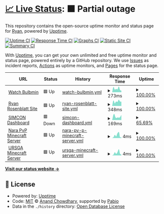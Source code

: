 # [📈 Live Status](https://upptime.ryanrosenblatt.com): <!--live status--> **🟧 Partial outage**

This repository contains the open-source uptime monitor and status page for [Ryan](https://upptime.ryanrosenblatt.com), powered by [Upptime](https://github.com/upptime/upptime).

[![Uptime CI](https://github.com/ryanmattt/upptime-tracking/workflows/Uptime%20CI/badge.svg)](https://github.com/ryanmattt/upptime-tracking/actions?query=workflow%3A%22Uptime+CI%22)
[![Response Time CI](https://github.com/ryanmattt/upptime-tracking/workflows/Response%20Time%20CI/badge.svg)](https://github.com/ryanmattt/upptime-tracking/actions?query=workflow%3A%22Response+Time+CI%22)
[![Graphs CI](https://github.com/ryanmattt/upptime-tracking/workflows/Graphs%20CI/badge.svg)](https://github.com/ryanmattt/upptime-tracking/actions?query=workflow%3A%22Graphs+CI%22)
[![Static Site CI](https://github.com/ryanmattt/upptime-tracking/workflows/Static%20Site%20CI/badge.svg)](https://github.com/ryanmattt/upptime-tracking/actions?query=workflow%3A%22Static+Site+CI%22)
[![Summary CI](https://github.com/ryanmattt/upptime-tracking/workflows/Summary%20CI/badge.svg)](https://github.com/ryanmattt/upptime-tracking/actions?query=workflow%3A%22Summary+CI%22)

With [Upptime](https://upptime.js.org), you can get your own unlimited and free uptime monitor and status page, powered entirely by a GitHub repository. We use [Issues](https://github.com/ryanmattt/upptime-tracking/issues) as incident reports, [Actions](https://github.com/ryanmattt/upptime-tracking/actions) as uptime monitors, and [Pages](https://upptime.ryanrosenblatt.com) for the status page.

<!--start: status pages-->
<!-- This summary is generated by Upptime (https://github.com/upptime/upptime) -->
<!-- Do not edit this manually, your changes will be overwritten -->
<!-- prettier-ignore -->
| URL | Status | History | Response Time | Uptime |
| --- | ------ | ------- | ------------- | ------ |
| <img alt="" src="https://icons.duckduckgo.com/ip3/watch.bulbmin.com.ico" height="13"> [Watch Bulbmin](https://watch.bulbmin.com) | 🟩 Up | [watch-bulbmin.yml](https://github.com/ryanmattt/upptime-tracking/commits/HEAD/history/watch-bulbmin.yml) | <details><summary><img alt="Response time graph" src="./graphs/watch-bulbmin/response-time-week.png" height="20"> 273ms</summary><br><a href="https://upptime.ryanrosenblatt.com/history/watch-bulbmin"><img alt="Response time 340" src="https://img.shields.io/endpoint?url=https%3A%2F%2Fraw.githubusercontent.com%2Fryanmattt%2Fupptime-tracking%2FHEAD%2Fapi%2Fwatch-bulbmin%2Fresponse-time.json"></a><br><a href="https://upptime.ryanrosenblatt.com/history/watch-bulbmin"><img alt="24-hour response time 187" src="https://img.shields.io/endpoint?url=https%3A%2F%2Fraw.githubusercontent.com%2Fryanmattt%2Fupptime-tracking%2FHEAD%2Fapi%2Fwatch-bulbmin%2Fresponse-time-day.json"></a><br><a href="https://upptime.ryanrosenblatt.com/history/watch-bulbmin"><img alt="7-day response time 273" src="https://img.shields.io/endpoint?url=https%3A%2F%2Fraw.githubusercontent.com%2Fryanmattt%2Fupptime-tracking%2FHEAD%2Fapi%2Fwatch-bulbmin%2Fresponse-time-week.json"></a><br><a href="https://upptime.ryanrosenblatt.com/history/watch-bulbmin"><img alt="30-day response time 357" src="https://img.shields.io/endpoint?url=https%3A%2F%2Fraw.githubusercontent.com%2Fryanmattt%2Fupptime-tracking%2FHEAD%2Fapi%2Fwatch-bulbmin%2Fresponse-time-month.json"></a><br><a href="https://upptime.ryanrosenblatt.com/history/watch-bulbmin"><img alt="1-year response time 340" src="https://img.shields.io/endpoint?url=https%3A%2F%2Fraw.githubusercontent.com%2Fryanmattt%2Fupptime-tracking%2FHEAD%2Fapi%2Fwatch-bulbmin%2Fresponse-time-year.json"></a></details> | <details><summary><a href="https://upptime.ryanrosenblatt.com/history/watch-bulbmin">100.00%</a></summary><a href="https://upptime.ryanrosenblatt.com/history/watch-bulbmin"><img alt="All-time uptime 99.36%" src="https://img.shields.io/endpoint?url=https%3A%2F%2Fraw.githubusercontent.com%2Fryanmattt%2Fupptime-tracking%2FHEAD%2Fapi%2Fwatch-bulbmin%2Fuptime.json"></a><br><a href="https://upptime.ryanrosenblatt.com/history/watch-bulbmin"><img alt="24-hour uptime 100.00%" src="https://img.shields.io/endpoint?url=https%3A%2F%2Fraw.githubusercontent.com%2Fryanmattt%2Fupptime-tracking%2FHEAD%2Fapi%2Fwatch-bulbmin%2Fuptime-day.json"></a><br><a href="https://upptime.ryanrosenblatt.com/history/watch-bulbmin"><img alt="7-day uptime 100.00%" src="https://img.shields.io/endpoint?url=https%3A%2F%2Fraw.githubusercontent.com%2Fryanmattt%2Fupptime-tracking%2FHEAD%2Fapi%2Fwatch-bulbmin%2Fuptime-week.json"></a><br><a href="https://upptime.ryanrosenblatt.com/history/watch-bulbmin"><img alt="30-day uptime 99.74%" src="https://img.shields.io/endpoint?url=https%3A%2F%2Fraw.githubusercontent.com%2Fryanmattt%2Fupptime-tracking%2FHEAD%2Fapi%2Fwatch-bulbmin%2Fuptime-month.json"></a><br><a href="https://upptime.ryanrosenblatt.com/history/watch-bulbmin"><img alt="1-year uptime 99.36%" src="https://img.shields.io/endpoint?url=https%3A%2F%2Fraw.githubusercontent.com%2Fryanmattt%2Fupptime-tracking%2FHEAD%2Fapi%2Fwatch-bulbmin%2Fuptime-year.json"></a></details>
| <img alt="" src="https://icons.duckduckgo.com/ip3/ryanrosenblatt.com.ico" height="13"> [Ryan Rosenblatt Site](https://ryanrosenblatt.com) | 🟩 Up | [ryan-rosenblatt-site.yml](https://github.com/ryanmattt/upptime-tracking/commits/HEAD/history/ryan-rosenblatt-site.yml) | <details><summary><img alt="Response time graph" src="./graphs/ryan-rosenblatt-site/response-time-week.png" height="20"> 348ms</summary><br><a href="https://upptime.ryanrosenblatt.com/history/ryan-rosenblatt-site"><img alt="Response time 706" src="https://img.shields.io/endpoint?url=https%3A%2F%2Fraw.githubusercontent.com%2Fryanmattt%2Fupptime-tracking%2FHEAD%2Fapi%2Fryan-rosenblatt-site%2Fresponse-time.json"></a><br><a href="https://upptime.ryanrosenblatt.com/history/ryan-rosenblatt-site"><img alt="24-hour response time 350" src="https://img.shields.io/endpoint?url=https%3A%2F%2Fraw.githubusercontent.com%2Fryanmattt%2Fupptime-tracking%2FHEAD%2Fapi%2Fryan-rosenblatt-site%2Fresponse-time-day.json"></a><br><a href="https://upptime.ryanrosenblatt.com/history/ryan-rosenblatt-site"><img alt="7-day response time 348" src="https://img.shields.io/endpoint?url=https%3A%2F%2Fraw.githubusercontent.com%2Fryanmattt%2Fupptime-tracking%2FHEAD%2Fapi%2Fryan-rosenblatt-site%2Fresponse-time-week.json"></a><br><a href="https://upptime.ryanrosenblatt.com/history/ryan-rosenblatt-site"><img alt="30-day response time 549" src="https://img.shields.io/endpoint?url=https%3A%2F%2Fraw.githubusercontent.com%2Fryanmattt%2Fupptime-tracking%2FHEAD%2Fapi%2Fryan-rosenblatt-site%2Fresponse-time-month.json"></a><br><a href="https://upptime.ryanrosenblatt.com/history/ryan-rosenblatt-site"><img alt="1-year response time 706" src="https://img.shields.io/endpoint?url=https%3A%2F%2Fraw.githubusercontent.com%2Fryanmattt%2Fupptime-tracking%2FHEAD%2Fapi%2Fryan-rosenblatt-site%2Fresponse-time-year.json"></a></details> | <details><summary><a href="https://upptime.ryanrosenblatt.com/history/ryan-rosenblatt-site">100.00%</a></summary><a href="https://upptime.ryanrosenblatt.com/history/ryan-rosenblatt-site"><img alt="All-time uptime 99.70%" src="https://img.shields.io/endpoint?url=https%3A%2F%2Fraw.githubusercontent.com%2Fryanmattt%2Fupptime-tracking%2FHEAD%2Fapi%2Fryan-rosenblatt-site%2Fuptime.json"></a><br><a href="https://upptime.ryanrosenblatt.com/history/ryan-rosenblatt-site"><img alt="24-hour uptime 100.00%" src="https://img.shields.io/endpoint?url=https%3A%2F%2Fraw.githubusercontent.com%2Fryanmattt%2Fupptime-tracking%2FHEAD%2Fapi%2Fryan-rosenblatt-site%2Fuptime-day.json"></a><br><a href="https://upptime.ryanrosenblatt.com/history/ryan-rosenblatt-site"><img alt="7-day uptime 100.00%" src="https://img.shields.io/endpoint?url=https%3A%2F%2Fraw.githubusercontent.com%2Fryanmattt%2Fupptime-tracking%2FHEAD%2Fapi%2Fryan-rosenblatt-site%2Fuptime-week.json"></a><br><a href="https://upptime.ryanrosenblatt.com/history/ryan-rosenblatt-site"><img alt="30-day uptime 99.90%" src="https://img.shields.io/endpoint?url=https%3A%2F%2Fraw.githubusercontent.com%2Fryanmattt%2Fupptime-tracking%2FHEAD%2Fapi%2Fryan-rosenblatt-site%2Fuptime-month.json"></a><br><a href="https://upptime.ryanrosenblatt.com/history/ryan-rosenblatt-site"><img alt="1-year uptime 99.70%" src="https://img.shields.io/endpoint?url=https%3A%2F%2Fraw.githubusercontent.com%2Fryanmattt%2Fupptime-tracking%2FHEAD%2Fapi%2Fryan-rosenblatt-site%2Fuptime-year.json"></a></details>
| <img alt="" src="https://icons.duckduckgo.com/ip3/ursga.com.ico" height="13"> [SIMCON Dashboard](https://ursga.com/simcon) | 🟥 Down | [simcon-dashboard.yml](https://github.com/ryanmattt/upptime-tracking/commits/HEAD/history/simcon-dashboard.yml) | <details><summary><img alt="Response time graph" src="./graphs/simcon-dashboard/response-time-week.png" height="20"> 169ms</summary><br><a href="https://upptime.ryanrosenblatt.com/history/simcon-dashboard"><img alt="Response time 181" src="https://img.shields.io/endpoint?url=https%3A%2F%2Fraw.githubusercontent.com%2Fryanmattt%2Fupptime-tracking%2FHEAD%2Fapi%2Fsimcon-dashboard%2Fresponse-time.json"></a><br><a href="https://upptime.ryanrosenblatt.com/history/simcon-dashboard"><img alt="24-hour response time 0" src="https://img.shields.io/endpoint?url=https%3A%2F%2Fraw.githubusercontent.com%2Fryanmattt%2Fupptime-tracking%2FHEAD%2Fapi%2Fsimcon-dashboard%2Fresponse-time-day.json"></a><br><a href="https://upptime.ryanrosenblatt.com/history/simcon-dashboard"><img alt="7-day response time 169" src="https://img.shields.io/endpoint?url=https%3A%2F%2Fraw.githubusercontent.com%2Fryanmattt%2Fupptime-tracking%2FHEAD%2Fapi%2Fsimcon-dashboard%2Fresponse-time-week.json"></a><br><a href="https://upptime.ryanrosenblatt.com/history/simcon-dashboard"><img alt="30-day response time 196" src="https://img.shields.io/endpoint?url=https%3A%2F%2Fraw.githubusercontent.com%2Fryanmattt%2Fupptime-tracking%2FHEAD%2Fapi%2Fsimcon-dashboard%2Fresponse-time-month.json"></a><br><a href="https://upptime.ryanrosenblatt.com/history/simcon-dashboard"><img alt="1-year response time 181" src="https://img.shields.io/endpoint?url=https%3A%2F%2Fraw.githubusercontent.com%2Fryanmattt%2Fupptime-tracking%2FHEAD%2Fapi%2Fsimcon-dashboard%2Fresponse-time-year.json"></a></details> | <details><summary><a href="https://upptime.ryanrosenblatt.com/history/simcon-dashboard">65.69%</a></summary><a href="https://upptime.ryanrosenblatt.com/history/simcon-dashboard"><img alt="All-time uptime 97.12%" src="https://img.shields.io/endpoint?url=https%3A%2F%2Fraw.githubusercontent.com%2Fryanmattt%2Fupptime-tracking%2FHEAD%2Fapi%2Fsimcon-dashboard%2Fuptime.json"></a><br><a href="https://upptime.ryanrosenblatt.com/history/simcon-dashboard"><img alt="24-hour uptime 0.00%" src="https://img.shields.io/endpoint?url=https%3A%2F%2Fraw.githubusercontent.com%2Fryanmattt%2Fupptime-tracking%2FHEAD%2Fapi%2Fsimcon-dashboard%2Fuptime-day.json"></a><br><a href="https://upptime.ryanrosenblatt.com/history/simcon-dashboard"><img alt="7-day uptime 65.69%" src="https://img.shields.io/endpoint?url=https%3A%2F%2Fraw.githubusercontent.com%2Fryanmattt%2Fupptime-tracking%2FHEAD%2Fapi%2Fsimcon-dashboard%2Fuptime-week.json"></a><br><a href="https://upptime.ryanrosenblatt.com/history/simcon-dashboard"><img alt="30-day uptime 92.11%" src="https://img.shields.io/endpoint?url=https%3A%2F%2Fraw.githubusercontent.com%2Fryanmattt%2Fupptime-tracking%2FHEAD%2Fapi%2Fsimcon-dashboard%2Fuptime-month.json"></a><br><a href="https://upptime.ryanrosenblatt.com/history/simcon-dashboard"><img alt="1-year uptime 97.12%" src="https://img.shields.io/endpoint?url=https%3A%2F%2Fraw.githubusercontent.com%2Fryanmattt%2Fupptime-tracking%2FHEAD%2Fapi%2Fsimcon-dashboard%2Fuptime-year.json"></a></details>
| <img alt="" src="https://icons.duckduckgo.com/ip3/null.ico" height="13"> [Nara PvP Minecraft Server](naraclickies.online) | 🟩 Up | [nara-pv-p-minecraft-server.yml](https://github.com/ryanmattt/upptime-tracking/commits/HEAD/history/nara-pv-p-minecraft-server.yml) | <details><summary><img alt="Response time graph" src="./graphs/nara-pv-p-minecraft-server/response-time-week.png" height="20"> 4ms</summary><br><a href="https://upptime.ryanrosenblatt.com/history/nara-pv-p-minecraft-server"><img alt="Response time 4" src="https://img.shields.io/endpoint?url=https%3A%2F%2Fraw.githubusercontent.com%2Fryanmattt%2Fupptime-tracking%2FHEAD%2Fapi%2Fnara-pv-p-minecraft-server%2Fresponse-time.json"></a><br><a href="https://upptime.ryanrosenblatt.com/history/nara-pv-p-minecraft-server"><img alt="24-hour response time 2" src="https://img.shields.io/endpoint?url=https%3A%2F%2Fraw.githubusercontent.com%2Fryanmattt%2Fupptime-tracking%2FHEAD%2Fapi%2Fnara-pv-p-minecraft-server%2Fresponse-time-day.json"></a><br><a href="https://upptime.ryanrosenblatt.com/history/nara-pv-p-minecraft-server"><img alt="7-day response time 4" src="https://img.shields.io/endpoint?url=https%3A%2F%2Fraw.githubusercontent.com%2Fryanmattt%2Fupptime-tracking%2FHEAD%2Fapi%2Fnara-pv-p-minecraft-server%2Fresponse-time-week.json"></a><br><a href="https://upptime.ryanrosenblatt.com/history/nara-pv-p-minecraft-server"><img alt="30-day response time 4" src="https://img.shields.io/endpoint?url=https%3A%2F%2Fraw.githubusercontent.com%2Fryanmattt%2Fupptime-tracking%2FHEAD%2Fapi%2Fnara-pv-p-minecraft-server%2Fresponse-time-month.json"></a><br><a href="https://upptime.ryanrosenblatt.com/history/nara-pv-p-minecraft-server"><img alt="1-year response time 4" src="https://img.shields.io/endpoint?url=https%3A%2F%2Fraw.githubusercontent.com%2Fryanmattt%2Fupptime-tracking%2FHEAD%2Fapi%2Fnara-pv-p-minecraft-server%2Fresponse-time-year.json"></a></details> | <details><summary><a href="https://upptime.ryanrosenblatt.com/history/nara-pv-p-minecraft-server">100.00%</a></summary><a href="https://upptime.ryanrosenblatt.com/history/nara-pv-p-minecraft-server"><img alt="All-time uptime 100.00%" src="https://img.shields.io/endpoint?url=https%3A%2F%2Fraw.githubusercontent.com%2Fryanmattt%2Fupptime-tracking%2FHEAD%2Fapi%2Fnara-pv-p-minecraft-server%2Fuptime.json"></a><br><a href="https://upptime.ryanrosenblatt.com/history/nara-pv-p-minecraft-server"><img alt="24-hour uptime 100.00%" src="https://img.shields.io/endpoint?url=https%3A%2F%2Fraw.githubusercontent.com%2Fryanmattt%2Fupptime-tracking%2FHEAD%2Fapi%2Fnara-pv-p-minecraft-server%2Fuptime-day.json"></a><br><a href="https://upptime.ryanrosenblatt.com/history/nara-pv-p-minecraft-server"><img alt="7-day uptime 100.00%" src="https://img.shields.io/endpoint?url=https%3A%2F%2Fraw.githubusercontent.com%2Fryanmattt%2Fupptime-tracking%2FHEAD%2Fapi%2Fnara-pv-p-minecraft-server%2Fuptime-week.json"></a><br><a href="https://upptime.ryanrosenblatt.com/history/nara-pv-p-minecraft-server"><img alt="30-day uptime 100.00%" src="https://img.shields.io/endpoint?url=https%3A%2F%2Fraw.githubusercontent.com%2Fryanmattt%2Fupptime-tracking%2FHEAD%2Fapi%2Fnara-pv-p-minecraft-server%2Fuptime-month.json"></a><br><a href="https://upptime.ryanrosenblatt.com/history/nara-pv-p-minecraft-server"><img alt="1-year uptime 100.00%" src="https://img.shields.io/endpoint?url=https%3A%2F%2Fraw.githubusercontent.com%2Fryanmattt%2Fupptime-tracking%2FHEAD%2Fapi%2Fnara-pv-p-minecraft-server%2Fuptime-year.json"></a></details>
| <img alt="" src="https://icons.duckduckgo.com/ip3/null.ico" height="13"> [URSGA Minecraft Server](mc.ursga.com) | 🟩 Up | [ursga-minecraft-server.yml](https://github.com/ryanmattt/upptime-tracking/commits/HEAD/history/ursga-minecraft-server.yml) | <details><summary><img alt="Response time graph" src="./graphs/ursga-minecraft-server/response-time-week.png" height="20"> 4ms</summary><br><a href="https://upptime.ryanrosenblatt.com/history/ursga-minecraft-server"><img alt="Response time 4" src="https://img.shields.io/endpoint?url=https%3A%2F%2Fraw.githubusercontent.com%2Fryanmattt%2Fupptime-tracking%2FHEAD%2Fapi%2Fursga-minecraft-server%2Fresponse-time.json"></a><br><a href="https://upptime.ryanrosenblatt.com/history/ursga-minecraft-server"><img alt="24-hour response time 2" src="https://img.shields.io/endpoint?url=https%3A%2F%2Fraw.githubusercontent.com%2Fryanmattt%2Fupptime-tracking%2FHEAD%2Fapi%2Fursga-minecraft-server%2Fresponse-time-day.json"></a><br><a href="https://upptime.ryanrosenblatt.com/history/ursga-minecraft-server"><img alt="7-day response time 4" src="https://img.shields.io/endpoint?url=https%3A%2F%2Fraw.githubusercontent.com%2Fryanmattt%2Fupptime-tracking%2FHEAD%2Fapi%2Fursga-minecraft-server%2Fresponse-time-week.json"></a><br><a href="https://upptime.ryanrosenblatt.com/history/ursga-minecraft-server"><img alt="30-day response time 4" src="https://img.shields.io/endpoint?url=https%3A%2F%2Fraw.githubusercontent.com%2Fryanmattt%2Fupptime-tracking%2FHEAD%2Fapi%2Fursga-minecraft-server%2Fresponse-time-month.json"></a><br><a href="https://upptime.ryanrosenblatt.com/history/ursga-minecraft-server"><img alt="1-year response time 4" src="https://img.shields.io/endpoint?url=https%3A%2F%2Fraw.githubusercontent.com%2Fryanmattt%2Fupptime-tracking%2FHEAD%2Fapi%2Fursga-minecraft-server%2Fresponse-time-year.json"></a></details> | <details><summary><a href="https://upptime.ryanrosenblatt.com/history/ursga-minecraft-server">100.00%</a></summary><a href="https://upptime.ryanrosenblatt.com/history/ursga-minecraft-server"><img alt="All-time uptime 100.00%" src="https://img.shields.io/endpoint?url=https%3A%2F%2Fraw.githubusercontent.com%2Fryanmattt%2Fupptime-tracking%2FHEAD%2Fapi%2Fursga-minecraft-server%2Fuptime.json"></a><br><a href="https://upptime.ryanrosenblatt.com/history/ursga-minecraft-server"><img alt="24-hour uptime 100.00%" src="https://img.shields.io/endpoint?url=https%3A%2F%2Fraw.githubusercontent.com%2Fryanmattt%2Fupptime-tracking%2FHEAD%2Fapi%2Fursga-minecraft-server%2Fuptime-day.json"></a><br><a href="https://upptime.ryanrosenblatt.com/history/ursga-minecraft-server"><img alt="7-day uptime 100.00%" src="https://img.shields.io/endpoint?url=https%3A%2F%2Fraw.githubusercontent.com%2Fryanmattt%2Fupptime-tracking%2FHEAD%2Fapi%2Fursga-minecraft-server%2Fuptime-week.json"></a><br><a href="https://upptime.ryanrosenblatt.com/history/ursga-minecraft-server"><img alt="30-day uptime 100.00%" src="https://img.shields.io/endpoint?url=https%3A%2F%2Fraw.githubusercontent.com%2Fryanmattt%2Fupptime-tracking%2FHEAD%2Fapi%2Fursga-minecraft-server%2Fuptime-month.json"></a><br><a href="https://upptime.ryanrosenblatt.com/history/ursga-minecraft-server"><img alt="1-year uptime 100.00%" src="https://img.shields.io/endpoint?url=https%3A%2F%2Fraw.githubusercontent.com%2Fryanmattt%2Fupptime-tracking%2FHEAD%2Fapi%2Fursga-minecraft-server%2Fuptime-year.json"></a></details>

<!--end: status pages-->

[**Visit our status website →**](https://upptime.ryanrosenblatt.com)

## 📄 License

- Powered by: [Upptime](https://github.com/upptime/upptime)
- Code: [MIT](./LICENSE) © [Anand Chowdhary](https://anandchowdhary.com), supported by [Pabio](https://pabio.com)
- Data in the `./history` directory: [Open Database License](https://opendatacommons.org/licenses/odbl/1-0/)
